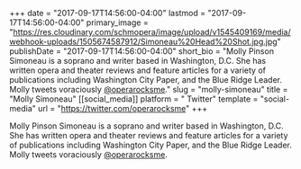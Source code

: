 +++
date = "2017-09-17T14:56:00-04:00"
lastmod = "2017-09-17T14:56:00-04:00"
primary_image = "https://res.cloudinary.com/schmopera/image/upload/v1545409169/media/webhook-uploads/1505674587912/Simoneau%20Head%20Shot.jpg.jpg"
publishDate = "2017-09-17T14:56:00-04:00"
short_bio = "Molly Pinson Simoneau is a soprano and writer based in Washington, D.C. She has written opera and theater reviews and feature articles for a variety of publications including Washington City Paper, and the Blue Ridge Leader. Molly tweets voraciously [@operarocksme](https://twitter.com/operarocksme)."
slug = "molly-simoneau"
title = "Molly Simoneau"
[[social_media]]
platform = " Twitter"
template = "social-media"
url = "https://twitter.com/operarocksme"
+++

Molly Pinson Simoneau is a soprano and writer based in Washington, D.C. She has written opera and theater reviews and feature articles for a variety of publications including Washington City Paper, and the Blue Ridge Leader. Molly tweets voraciously [@operarocksme](https://twitter.com/operarocksme).
